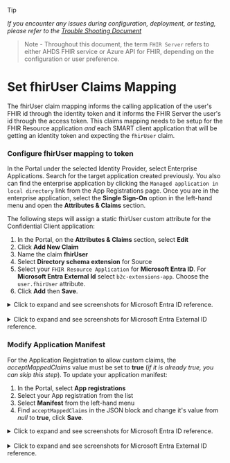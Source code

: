 > [!TIP]
> *If you encounter any issues during configuration, deployment, or testing, please refer to the [Trouble Shooting Document](../troubleshooting.md)*

> Note - Throughout this document, the term `FHIR Server` refers to either AHDS FHIR service or Azure API for FHIR, depending on the configuration or user preference.

# Set fhirUser Claims Mapping

The fhirUser claim mapping informs the calling application of the user's FHIR id through the identity token and it informs the FHIR Server the user's id through the access token. This claims mapping needs to be setup for the FHIR Resource application *and* each SMART client application that will be getting an identity token and expecting the `fhirUser` claim.

### Configure fhirUser mapping to token

In the Portal under the selected Identity Provider, select Enterprise Applications. Search for the target application created previously. You also can find the enterprise application by clicking the `Managed application in local directory` link from the App Registrations page. Once you are in the enterprise application, select the **Single Sign-On** option in the left-hand menu and open the **Attributes & Claims** section.

The following steps will assign a static fhirUser custom attribute for the Confidential Client application:

1. In the Portal, on the **Attributes & Claims** section, select **Edit**
2. Click **Add New Claim**
3. Name the claim **fhirUser**
4. Select **Directory schema extension** for Source
5. Select your `FHIR Resource Application` for **Microsoft Entra ID**. For **Microsoft Entra External Id** select `b2c-extensions-app`. Choose the `user.fhirUser` attribute.
6. Click **Add** then **Save**.

<details>
<summary>Click to expand and see screenshots for Microsoft Entra ID reference.</summary>
<br />

![Azure Portal image of custom attribute claims configuration screen](./images/1_attributes_claims.png)
![Azure Portal image of creating new custom claim](./images/fhirUser_set_oidc_claim_info.png)
![Azure Portal image of creating new custom claim](./images/fhirUser_set_oidc_claim_info2.png)
![Azure Portal image of creating new custom claim](./images/fhirUser_set_oidc_claim_info3.png)
</details>

<br />

<details>
<summary>Click to expand and see screenshots for Microsoft Entra External ID reference.</summary>
<br />

![Entra admin Portal image of custom attribute claims configuration screen](./images/1_attributes_claims_external_entra_id.png)
![Entra admin Portal image of creating new custom claim](./images/fhirUser_set_oidc_claim_info_external_entra_id.png)
![Entra admin Portal image of creating new custom claim](./images/fhirUser_set_oidc_claim_info2_external_entra_id.png)
![Entra admin Portal image of creating new custom claim](./images/fhirUser_set_oidc_claim_info3_external_entra_id.png)
</details>


### Modify Application Manifest

For the Application Registration to allow custom claims, the *acceptMappedClaims* value must be set to **true** (*if it is already true, you can skip this step*). To update your application manifest:

1. In the Portal, select **App registrations**
2. Select your App registration from the list
3. Select **Manifest** from the left-hand menu
4. Find `acceptMappedClaims` in the JSON block and change it's value from *null* to **true**, click **Save**.

<details>
<summary>Click to expand and see screenshots for Microsoft Entra ID reference.</summary>
<br />

![Azure Portal image of changing the application manifest to accept mapped claims.](./images/change_app_manifest_claims_mapping.png)
</details>

<br />

<details>
<summary>Click to expand and see screenshots for Microsoft Entra External ID reference.</summary>
<br />

![Entra admin Portal image of changing the application manifest to accept mapped claims.](./images/change_app_manifest_claims_mapping_external_entra_id.png)
</details>